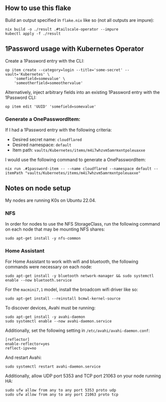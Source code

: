 ## How to use this flake

Build an output specified in `flake.nix` like so (not all outputs are impure):

```
nix build -o ./result .#tailscale-operator --impure
kubectl apply -f ./result
```

## 1Password usage with Kubernetes Operator

Create a 1Password entry with the CLI:

```
op item create --category=login --title='some-secret' --vault='Kubernetes' \
    'somefield=somevalue' \
    'someotherfield=someothervalue'
```

Alternatively, inject arbitrary fields into an existing 1Password entry with the 1Password CLI:

```
op item edit 'UUID' 'somefield=somevalue'
```

### Generate a OnePasswordItem:

If I had a 1Password entry with the following criteria:
- Desired secret name: `cloudflared`
- Desired namespace: `default`
- Item path: `vaults/Kubernetes/items/m4i7whzvm5amrmxntpoleuaxxe`

I would use the following command to generate a OnePasswordItem:

```
nix run .#1password-item -- --name cloudflared --namespace default --itemPath "vaults/Kubernetes/items/m4i7whzvm5amrmxntpoleuaxxe"
```

## Notes on node setup

My nodes are running K0s on Ubuntu 22.04.

### NFS

In order for nodes to use the NFS StorageClass, run the following command on each node that may be mounting NFS shares:

```
sudo apt-get install -y nfs-common
```

### Home Assistant

For Home Assistant to work with wifi and bluetooth, the following commands were necessary on each node:

```
sudo apt-get install -y bluetooth network-manager && sudo systemctl enable --now bluetooth.service
```

For the `macmini7,1` model, install the broadcom wifi driver like so:

```
sudo apt-get install --reinstall bcmwl-kernel-source
```

To discover devices, Avahi must be running:

```
sudo apt-get install -y avahi-daemon
sudo systemctl enable --now avahi-daemon.service
```

Additionally, set the following setting in `/etc/avahi/avahi-daemon.conf`:

```
[reflector]
enable-reflector=yes
reflect-ipv=no
```

And restart Avahi:

```
sudo systemctl restart avahi-daemon.service
```

Additionally, allow UDP port 5353 and TCP port 21063 on your node running HA:

```
sudo ufw allow from any to any port 5353 proto udp
sudo ufw allow from any to any port 21063 proto tcp
```
